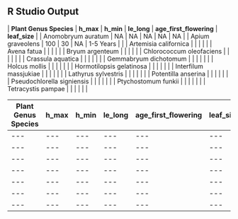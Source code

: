 ## R Studio Output

| **Plant Genus Species** | **h_max** | **h_min** | **le_long** | **age_first_flowering** | **leaf_size** |
| Anomobryum auratum | NA | NA | NA | NA | NA |
| Apium graveolens | 100 | 30 | NA | 1-5 Years |  |
| Artemisia californica | | | | |
| Avena fatua | | | | |
| Bryum argenteum | | | | |
| Chlorococcum oleofaciens | | | | | |
| Crassula aquatica | | | | | |
| Gemmabryum dichotomum	| | | | | |
| Holcus mollis | | | | | |
| Hormotilopsis gelatinosa | | | | | |
| Interfilum massjukiae | | | | | |
| Lathyrus sylvestris | | | | | |
| Potentilla anserina | | | | | |
| Pseudochlorella signiensis | | | | | |
| Ptychostomum funkii | | | | | |
| Tetracystis pampae | | | | | |




| **Plant Genus Species** | **h_max** | **h_min** | **le_long** | **age_first_flowering** | **leaf_size** |
| --- | ---| --- | --- | --- |  --- |
| --- | ---| --- | --- | --- |  --- |
| --- | ---| --- | --- | --- |  --- |
| --- | ---| --- | --- | --- |  --- |
| --- | ---| --- | --- | --- |  --- |
| --- | ---| --- | --- | --- |  --- |
| --- | ---| --- | --- | --- |  --- |
| --- | ---| --- | --- | --- |  --- |

